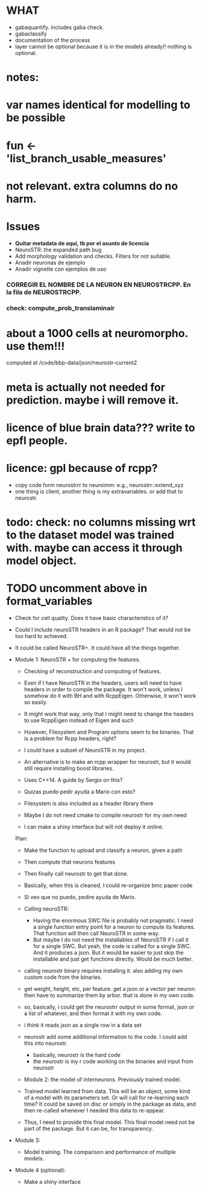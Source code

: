 # WHAT 

- gabaquantify. includes gaba check.  
- gabaclassify 
- documentation of the process  
- layer cannot be optional because it is in the models already!! nothing is optional. 

# notes:

# var names identical for modelling to be possible
  # **fun** <- 'list_branch_usable_measures'
  # not relevant. extra columns do no harm.

# Issues
- **Quitar metadata de aqui, tb por el asunto de licencia**
- NeuroSTR: the expanded path bug
- Add morphology validation and checks. Filters for not suitable. 
- Anadir neuronas de ejemplo 
- Anadir vignette con ejemplos de uso 

### CORREGIR EL NOMBRE DE LA NEURON EN NEUROSTRCPP. En la fila de NEUROSTRCPP.
### check: compute_prob_translaminair
# about a 1000 cells at neuromorpho. use them!!!
  computed at /code/bbp-data/json/neurostr-current2
# meta is actually not needed for prediction. maybe i will remove it.
# licence of blue brain data??? write to epfl people.
# licence: gpl because of rcpp? 

- copy code form neurostrrr to neuroimm: e.g., neurostrr::extend_xyz
- one thing is client, another thing is my extravariables. or add that to neurostr. 

# todo: check: no columns missing wrt to the dataset model was trained with. maybe can access it through model object.

# TODO uncomment above in format_variables
  
- Check for cell quality. Does it have basic characteristics of it? 
- Could I include neuroSTR headers in an R package? That would not be too hard to achieved. 
- It could be called NeuroSTR+. It could have all the things together.  

- Module 1: NeuroSTR + for computing the features. 
    - Checking of reconstruction and computing of features. 
    - Even if I have NeuroSTR in the headers, users will need to have headers in order to compile the package. It won't work, unless I somehow do it with BH and with RcppEigen. Otherwise, it won't work so easily. 
    - It might work that way, only that I might need to change the headers to use RcppEigen instead of Eigen and such 
    - However, Filesystem and Program options seem to be binaries. That is a problem for Rcpp headers, right?
    - I could have a subset of NeuroSTR in my project. 
    - An alternative is to make an rcpp wrapper for neurostr, but it would still require installing boost libraries.  
    - Uses C++14. A guide  by Sergio on this? 
    - Quizas puedo pedir ayuda a Mario con esto?
    - Filesystem is also included as a header library there

    - Maybe I do not need cmake to compile neurostr for my own need 
    - I can make a shiny interface but will not deploy it online. 

    Plan: 
    - Make the function to upload and classify a neuron, given a path 
    - Then compute that neurons features 
    - Then finally call neurostr to get that done. 
    - Basically, when this is cleaned, I could re-organize bmc paper code 
    - Si veo que no puedo, pedire ayuda de Mario.  


    - Calling neuroSTR:
        - Having the enormous SWC file is probably not pragmatic. I need a single function entry point for a neuron to compute its features. That function will then call NeuroSTR in some way.  
        - But maybe I do not need the installables of NeuroSTR if I call it for a single SWC. But yeah, the code is called for a single SWC. And it produces a json. But it would be easier to just skip the installable and just get functions directly. Would be much better. 

    - calling neurostr binary requires installing it. also adding my own custom code from the binaries.
    - get weight, height, etc, per feature. get a json or a vector per neuron. then have to summarize them by arbor. that is done in my own code.
    - so, basically, i could get the neurostrr output in some format, json or a list of whatever, and then format it with my own code. 
    - i think it reads json as a single row in a data set 
    - neurostr add some additional information to the code. I could add this into neurostr. 
        - basically, neurostr is the hard code 
        - the neurostr is my r code working on the binaries and input from neurostr 

    - Module 2: the model of interneurons. Previously trained model. 
    - Trained model learned from data. This will be an object, some kind of a model with its parameters set. Or will call for re-learning each time? It could be saved on disc or simply in the package as data, and then re-called whenever I needed this data to re-appear. 
    - Thus, I need to provide this final model. This final model need not be part of the package. But it can be, for transparency. 

- Module 3:
    - Model training. The comparison and performance of multiple models. 

- Module 4 (optional): 
    - Make a shiny interface 



